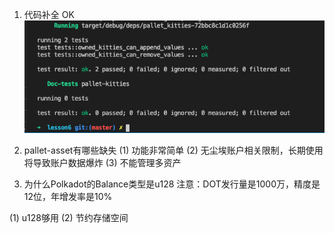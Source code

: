 1. 代码补全
OK
![test](test.png)

1. pallet-asset有哪些缺失
(1) 功能非常简单
(2) 无尘埃账户相关限制，长期使用将导致账户数据爆炸
(3) 不能管理多资产

3. 为什么Polkadot的Balance类型是u128
注意：DOT发行量是1000万，精度是12位，年增发率是10%

(1) u128够用
(2) 节约存储空间
